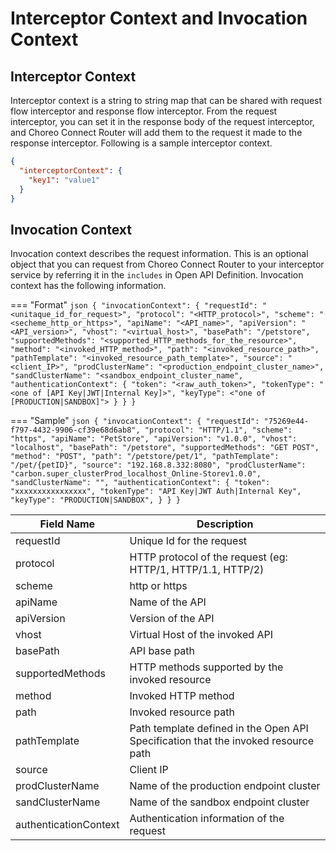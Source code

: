 # Interceptor Context and Invocation Context

## Interceptor Context

Interceptor context is a string to string map that can be shared with request flow interceptor and response flow interceptor.
From the request interceptor, you can set it in the response body of the request interceptor, and Choreo Connect Router will add them
to the request it made to the response interceptor. Following is a sample interceptor context.

```json
{
  "interceptorContext": {
    "key1": "value1"
  }
}
```

## Invocation Context

Invocation context describes the request information. This is an optional object that you can request from
Choreo Connect Router to your interceptor service by referring it in the `includes` in Open API Definition.
Invocation context has the following information.

=== "Format"
    ``` json
    {
      "invocationContext": {
        "requestId": "<unitaque_id_for_request>",
        "protocol": "<HTTP_protocol>",
        "scheme": "<secheme_http_or_https>",
        "apiName": "<API_name>",
        "apiVersion": "<API_version>",
        "vhost": "<virtual_host>",
        "basePath": "/petstore",
        "supportedMethods": "<supported_HTTP_methods_for_the_resource>",
        "method": "<invoked_HTTP_method>",
        "path": "<invoked_resource_path>",
        "pathTemplate": "<invoked_resource_path_template>",
        "source": "<client_IP>",
        "prodClusterName": "<production_endpoint_cluster_name>",
        "sandClusterName": "<sandbox_endpoint_cluster_name",
        "authenticationContext": {
          "token": "<raw_auth_token>",
          "tokenType": "<one of [API Key|JWT|Internal Key]>",
          "keyType": <"one of [PRODUCTION|SANDBOX]">
        }
      }
    }
    ```

=== "Sample"
    ``` json
    {
      "invocationContext": {
          "requestId": "75269e44-f797-4432-9906-cf39e68d6ab8",
          "protocol": "HTTP/1.1",
          "scheme": "https",
          "apiName": "PetStore",
          "apiVersion": "v1.0.0",
          "vhost": "localhost",
          "basePath": "/petstore",
          "supportedMethods": "GET POST",
          "method": "POST",
          "path": "/petstore/pet/1",
          "pathTemplate": "/pet/{petID}",
          "source": "192.168.8.332:8080",
          "prodClusterName": "carbon.super_clusterProd_localhost_Online-Storev1.0.0",
          "sandClusterName": "",
          "authenticationContext": {
              "token": "xxxxxxxxxxxxxxxx",
              "tokenType": "API Key|JWT Auth|Internal Key",
              "keyType": "PRODUCTION|SANDBOX",
          }
      }
    }
    ```

| Field Name            | Description                                                                        |
|-----------------------|------------------------------------------------------------------------------------|
| requestId             | Unique Id for the request                                                          |
| protocol              | HTTP protocol of the request (eg: HTTP/1, HTTP/1.1, HTTP/2)                        |
| scheme                | http or https                                                                      |
| apiName               | Name of the API                                                                    |
| apiVersion            | Version of the API                                                                 |
| vhost                 | Virtual Host of the invoked API                                                    |
| basePath              | API base path                                                                      |
| supportedMethods      | HTTP methods supported by the invoked resource                                     |
| method                | Invoked HTTP method                                                                |
| path                  | Invoked resource path                                                              |
| pathTemplate          | Path template defined in the Open API Specification that the invoked resource path |
| source                | Client IP                                                                          |
| prodClusterName       | Name of the production endpoint cluster                                            |
| sandClusterName       | Name of the sandbox endpoint cluster                                               |
| authenticationContext | Authentication information of the request                                          |
